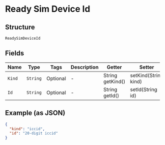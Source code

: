 
# Ready Sim Device Id

## Structure

`ReadySimDeviceId`

## Fields

| Name | Type | Tags | Description | Getter | Setter |
|  --- | --- | --- | --- | --- | --- |
| `Kind` | `String` | Optional | - | String getKind() | setKind(String kind) |
| `Id` | `String` | Optional | - | String getId() | setId(String id) |

## Example (as JSON)

```json
{
  "kind": "iccid",
  "id": "20-digit iccid"
}
```

